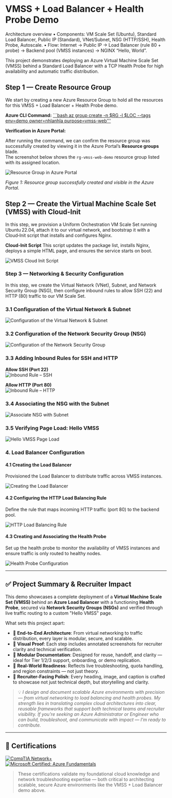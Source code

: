 # VMSS + Load Balancer + Health Probe Demo

Architecture overview
• 	Components: VM Scale Set (Ubuntu), Standard Load Balancer, Public IP (Standard), VNet/Subnet, NSG (HTTP/SSH), Health Probe, Autoscale.
• 	Flow: Internet → Public IP → Load Balancer (rule 80 + probe) → Backend pool (VMSS instances) → NGINX “Hello, World”.

This project demonstrates deploying an Azure Virtual Machine Scale Set (VMSS) behind a Standard Load Balancer with a TCP Health Probe for high availability and automatic traffic distribution.

## Step 1 — Create Resource Group

We start by creating a new Azure Resource Group to hold all the resources for this VMSS + Load Balancer + Health Probe demo.

**Azure CLI Command:**
[```bash
az group create -n $RG -l $LOC --tags env=demo owner=nhlanhla purpose=vmss-web'''](vmss-deploy-images/rg_create.png) 

**Verification in Azure Portal:**

After running the command, we can confirm the resource group was successfully created by viewing it in the Azure Portal’s **Resource groups** blade.  
The screenshot below shows the `rg-vmss-web-demo` resource group listed with its assigned location.

![Resource Group in Azure Portal](vmss-deploy-images/rg_vmss.png)

*Figure 1: Resource group successfully created and visible in the Azure Portal.*

## Step 2 — Create the Virtual Machine Scale Set (VMSS) with Cloud‑Init
In this step, we provision a Uniform Orchestration VM Scale Set running Ubuntu 22.04, attach it to our virtual network, and bootstrap it with a Cloud‑Init script that installs and configures Nginx.

**Cloud‑Init Script**
This script updates the package list, installs Nginx, deploys a simple HTML page, and ensures the service starts on boot.

![VMSS Cloud Init Script](vmss-deploy-images/cloud_init_script.png)


  ### Step 3 — Networking & Security Configuration

In this step, we create the Virtual Network (VNet), Subnet, and Network Security Group (NSG), then configure inbound rules to allow SSH (22) and HTTP (80) traffic to our VM Scale Set.

### 3.1 Configuration of the Virtual Network & Subnet


![Configuration of the Virtual Network & Subnet](vmss-deploy-images/vnet_subnet.png)

### 3.2 Configuration of the Network Security Group (NSG)

![Configuration of the Network Security Group](vmss-deploy-images/nsg_create.png)

### 3.3 Adding Inbound Rules for SSH and HTTP

**Allow SSH (Port 22)**  
![Inbound Rule – SSH](vmss-deploy-images/inbound_rule_ssh.png)

**Allow HTTP (Port 80)**  
![Inbound Rule – HTTP](vmss-deploy-images/inbound_rule_http.png)


### 3.4 Associating the NSG with the Subnet

![Associate NSG with Subnet](vmss-deploy-images/nsg_to_subnet.png)

### 3.5 Verifying Page Load: Hello VMSS

![Hello VMSS Page Load](vmss-deploy-images/loading_site.png)

### 4. Load Balancer Configuration

#### 4.1 Creating the Load Balancer  
Provisioned the Load Balancer to distribute traffic across VMSS instances.

![Creating the Load Balancer](vmss-deploy-images/loadbalancer_create.png)

#### 4.2 Configuring the HTTP Load Balancing Rule  
Define the rule that maps incoming HTTP traffic (port 80) to the backend pool.

![HTTP Load Balancing Rule](vmss-deploy-images/lbrule_http.png)

#### 4.3 Creating and Associating the Health Probe  
Set up the health probe to monitor the availability of VMSS instances and ensure traffic is only routed to healthy nodes.

![Health Probe Configuration](vmss-deploy-images/healthproberule.png)

---

## ✅ Project Summary & Recruiter Impact

This demo showcases a complete deployment of a **Virtual Machine Scale Set (VMSS)** behind an **Azure Load Balancer** with a functioning **Health Probe**, secured via **Network Security Groups (NSGs)** and verified through live traffic routing to a custom "Hello VMSS" page.

What sets this project apart:

- 🔧 **End-to-End Architecture**: From virtual networking to traffic distribution, every layer is modular, secure, and scalable.
- 📸 **Visual Proof**: Each step includes annotated screenshots for recruiter clarity and technical verification.
- 📘 **Modular Documentation**: Designed for reuse, handoff, and clarity — ideal for Tier 1/2/3 support, onboarding, or demo replication.
- 🚀 **Real-World Readiness**: Reflects live troubleshooting, quota handling, and region constraints — not just theory.
- 🎯 **Recruiter-Facing Polish**: Every heading, image, and caption is crafted to showcase not just technical depth, but storytelling and clarity.

> 💡 *I design and document scalable Azure environments with precision — from virtual networking to load balancing and health probes. My strength lies in translating complex cloud architectures into clear, reusable frameworks that support both technical teams and recruiter visibility. If you're seeking an Azure Administrator or Engineer who can build, troubleshoot, and communicate with impact — I’m ready to contribute.*

---

## 🏅 Certifications

[![CompTIA Network+](https://img.shields.io/badge/CompTIA-N%2B-blue?logo=comptia&logoColor=white)](https://www.credly.com/badges)  
[![Microsoft Certified: Azure Fundamentals](https://img.shields.io/badge/Microsoft-AZ900-blue?logo=microsoftazure&logoColor=white)](https://www.credly.com/badges)

> These certifications validate my foundational cloud knowledge and network troubleshooting expertise — both critical to architecting scalable, secure Azure environments like the VMSS + Load Balancer demo above.










